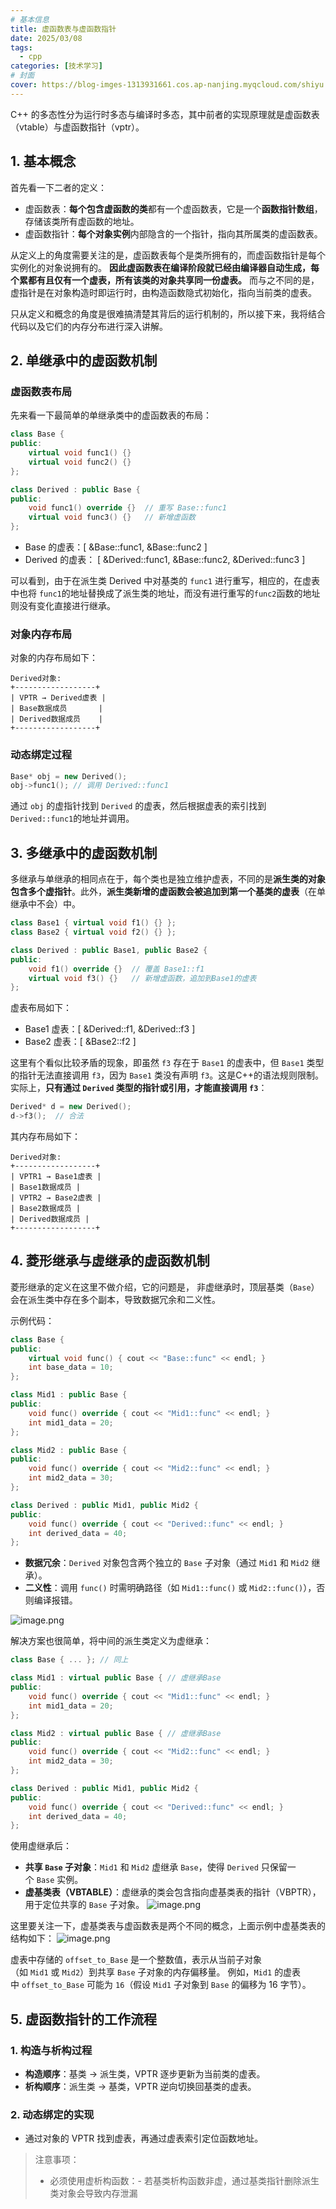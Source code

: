 ```yaml
---
# 基本信息
title: 虚函数表与虚函数指针
date: 2025/03/08
tags:
  - cpp
categories: [技术学习]
# 封面
cover: https://blog-imges-1313931661.cos.ap-nanjing.myqcloud.com/shiyu.jpg
---
```


C++ 的多态性分为运行时多态与编译时多态，其中前者的实现原理就是虚函数表（vtable）与虚函数指针（vptr）。

## 1. 基本概念

首先看一下二者的定义：
* 虚函数表：**每个包含虚函数的类**都有一个虚函数表，它是一个**函数指针数组**，存储该类所有虚函数的地址。
* 虚函数指针：**每个对象实例**内部隐含的一个指针，指向其所属类的虚函数表。

从定义上的角度需要关注的是，虚函数表每个是类所拥有的，而虚函数指针是每个实例化的对象说拥有的。
**因此虚函数表在编译阶段就已经由编译器自动生成，每个累都有且仅有一个虚表，所有该类的对象共享同一份虚表。** 而与之不同的是，虚指针是在对象构造时即运行时，由构造函数隐式初始化，指向当前类的虚表。

只从定义和概念的角度是很难搞清楚其背后的运行机制的，所以接下来，我将结合代码以及它们的内存分布进行深入讲解。


## 2. 单继承中的虚函数机制
### 虚函数表布局

先来看一下最简单的单继承类中的虚函数表的布局：

```cpp
class Base {
public:
    virtual void func1() {}
    virtual void func2() {}
};

class Derived : public Base {
public:
    void func1() override {}  // 重写 Base::func1
    virtual void func3() {}   // 新增虚函数
};
```
* Base 的虚表：[ &Base::func1, &Base::func2 ]
* Derived 的虚表： [ &Derived::func1, &Base::func2, &Derived::func3 ]

可以看到，由于在派生类 Derived 中对基类的 `func1` 进行重写，相应的，在虚表中也将 `func1`的地址替换成了派生类的地址，而没有进行重写的`func2`函数的地址则没有变化直接进行继承。
### 对象内存布局

对象的内存布局如下：

```
Derived对象: 
+------------------+ 
| VPTR → Derived虚表 | 
| Base数据成员       | 
| Derived数据成员    | 
+------------------+
```
### 动态绑定过程
```cpp
Base* obj = new Derived();
obj->func1(); // 调用 Derived::func1
```
通过 `obj` 的虚指针找到 `Derived` 的虚表，然后根据虚表的索引找到 `Derived::func1`的地址并调用。

## 3. 多继承中的虚函数机制

多继承与单继承的相同点在于，每个类也是独立维护虚表，不同的是**派生类的对象包含多个虚指针**。此外，**派生类新增的虚函数会被追加到第一个基类的虚表**（在单继承中不会）中。
```cpp
class Base1 { virtual void f1() {} };
class Base2 { virtual void f2() {} };

class Derived : public Base1, public Base2 {
public:
    void f1() override {}  // 覆盖 Base1::f1
    virtual void f3() {}   // 新增虚函数，追加到Base1的虚表
};
```
虚表布局如下：
* Base1 虚表：[ &Derived::f1, &Derived::f3 ]
* Base2 虚表：[ &Base2::f2 ]

这里有个看似比较矛盾的现象，即虽然 `f3` 存在于 `Base1` 的虚表中，但 `Base1` 类型的指针无法直接调用 `f3`，因为 `Base1` 类没有声明 `f3`。这是C++的语法规则限制。
实际上，**只有通过 `Derived` 类型的指针或引用，才能直接调用 `f3`**：
```cpp
Derived* d = new Derived();
d->f3();  // 合法
```

其内存布局如下：
```
Derived对象: 
+------------------+ 
| VPTR1 → Base1虚表 | 
| Base1数据成员 | 
| VPTR2 → Base2虚表 | 
| Base2数据成员 | 
| Derived数据成员 | 
+------------------+
```

## 4. 菱形继承与虚继承的虚函数机制

菱形继承的定义在这里不做介绍，它的问题是， 非虚继承时，顶层基类（`Base`）会在派生类中存在多个副本，导致数据冗余和二义性。

示例代码：
```cpp
class Base {
public:
    virtual void func() { cout << "Base::func" << endl; }
    int base_data = 10;
};

class Mid1 : public Base {
public:
    void func() override { cout << "Mid1::func" << endl; }
    int mid1_data = 20;
};

class Mid2 : public Base {
public:
    void func() override { cout << "Mid2::func" << endl; }
    int mid2_data = 30;
};

class Derived : public Mid1, public Mid2 {
public:
    void func() override { cout << "Derived::func" << endl; }
    int derived_data = 40;
};
```

* **数据冗余**：`Derived` 对象包含两个独立的 `Base` 子对象（通过 `Mid1` 和 `Mid2` 继承）。
* **二义性**：调用 `func()` 时需明确路径（如 `Mid1::func()` 或 `Mid2::func()`），否则编译报错。

![image.png](https://blog-imges-1313931661.cos.ap-nanjing.myqcloud.com/20250309144205.png)


解决方案也很简单，将中间的派生类定义为虚继承：
```cpp
class Base { ... }; // 同上

class Mid1 : virtual public Base { // 虚继承Base
public:
    void func() override { cout << "Mid1::func" << endl; }
    int mid1_data = 20;
};

class Mid2 : virtual public Base { // 虚继承Base
public:
    void func() override { cout << "Mid2::func" << endl; }
    int mid2_data = 30;
};

class Derived : public Mid1, public Mid2 {
public:
    void func() override { cout << "Derived::func" << endl; }
    int derived_data = 40;
};

```

使用虚继承后：
- **共享 `Base` 子对象**：`Mid1` 和 `Mid2` 虚继承 `Base`，使得 `Derived` 只保留一个 `Base` 实例。
- **虚基类表（VBTABLE）**：虚继承的类会包含指向虚基类表的指针（VBPTR），用于定位共享的 `Base` 子对象。
![image.png](https://blog-imges-1313931661.cos.ap-nanjing.myqcloud.com/20250309144307.png)

这里要关注一下，虚基类表与虚函数表是两个不同的概念，上面示例中虚基类表的结构如下：
![image.png](https://blog-imges-1313931661.cos.ap-nanjing.myqcloud.com/20250309144504.png)

虚表中存储的 `offset_to_Base` 是一个整数值，表示从当前子对象（如 `Mid1` 或 `Mid2`）到共享 `Base` 子对象的内存偏移量。 例如，`Mid1` 的虚表中 `offset_to_Base` 可能为 `16`（假设 `Mid1` 子对象到 `Base` 的偏移为 16 字节）。

## 5. 虚函数指针的工作流程

### 1. 构造与析构过程

- **构造顺序**：基类 → 派生类，VPTR 逐步更新为当前类的虚表。
- **析构顺序**：派生类 → 基类，VPTR 逆向切换回基类的虚表。

### 2. 动态绑定的实现

- 通过对象的 VPTR 找到虚表，再通过虚表索引定位函数地址。

> 注意事项：
> - 必须使用虚析构函数：- 若基类析构函数非虚，通过基类指针删除派生类对象会导致内存泄漏